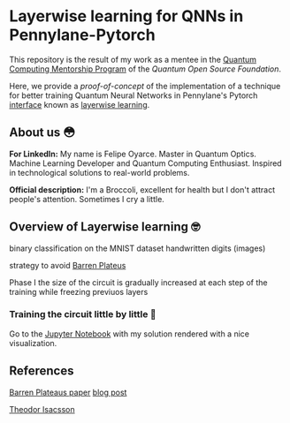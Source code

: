 # Layerwise learning for QNNs in Pennylane-Pytorch

This repository is the result of my work as a mentee in the [Quantum Computing Mentorship Program](https://qosf.org/qc_mentorship/) of the _Quantum Open Source Foundation_.

Here, we provide a _proof-of-concept_ of the implementation of a technique for better training Quantum Neural Networks in Pennylane's Pytorch [interface](https://pennylane.readthedocs.io/en/stable/introduction/interfaces/torch.html) known as [layerwise learning](https://arxiv.org/abs/2006.14904). 

## About us :flushed:

__For LinkedIn:__ My name is Felipe Oyarce. Master in Quantum Optics. Machine Learning Developer and Quantum Computing Enthusiast. Inspired in technological solutions to real-world problems. 

__Official description:__ I'm a Broccoli, excellent for health but I don't attract people's attention. Sometimes I cry a little.

## Overview of Layerwise learning :nerd_face:

binary classification on the MNIST dataset handwritten digits (images)

strategy to avoid [Barren Plateus](https://pennylane.ai/qml/demos/tutorial_barren_plateaus.html)

Phase I the size of the circuit is gradually increased at each step of the training while freezing previuos layers

### Training the circuit little by little :walking:


Go to the [Jupyter Notebook](https://nbviewer.jupyter.org/github/fioyarce/qosf_mentorship_program/blob/master/Task%201/Task%201%20-%20Solution.ipynb) with my solution rendered with a nice visualization.

## References
[Barren Plateaus paper](https://arxiv.org/abs/1803.11173)
[blog post](https://blog.tensorflow.org/2020/08/layerwise-learning-for-quantum-neural-networks.html)

[Theodor Isacsson](https://github.com/thisac)
